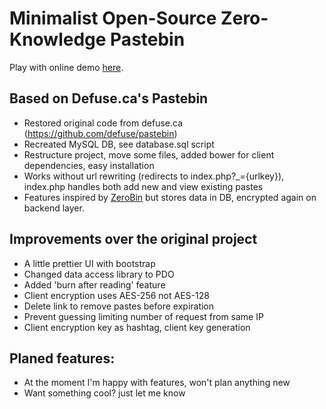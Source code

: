 Minimalist Open-Source Zero-Knowledge Pastebin
==============================================
Play with online demo [here](http://0bin.7gb.pl).

Based on Defuse.ca's Pastebin
-----------------------------

- Restored original code from defuse.ca (https://github.com/defuse/pastebin)
- Recreated MySQL DB, see database.sql script
- Restructure project, move some files, added bower for client dependencies, easy installation
- Works without url rewriting (redirects to index.php?_={urlkey}), index.php handles both add new and view existing pastes
- Features inspired by [ZeroBin](https://github.com/sebsauvage/ZeroBin) but stores data in DB, encrypted again on backend layer.

Improvements over the original project
--------------------------------------
- A little prettier UI with bootstrap
- Changed data access library to PDO
- Added 'burn after reading' feature
- Client encryption uses AES-256 not AES-128
- Delete link to remove pastes before expiration
- Prevent guessing limiting number of request from same IP
- Client encryption key as hashtag, client key generation

Planed features:
----------------
- At the moment I'm happy with features, won't plan anything new
- Want something cool? just let me know
